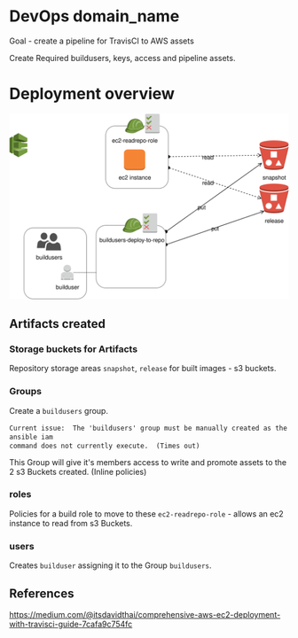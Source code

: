 # DevOps domain_name

Goal - create a pipeline for TravisCI to AWS assets

Create Required buildusers, keys, access and pipeline assets.


# Deployment overview

![Deploy diagram](devops.svg)

## Artifacts created


### Storage buckets for Artifacts

Repository storage areas `snapshot`, `release` for built images - s3 buckets.

### Groups

Create a `buildusers` group.

```
Current issue:  The 'buildusers' group must be manually created as the ansible iam
command does not currently execute.  (Times out)
```

This Group will give it's members access to write and promote assets to the 2 s3 Buckets created. (Inline policies)

### roles

Policies for a build role to move to these `ec2-readrepo-role` - allows an ec2 instance to read from s3 Buckets.

### users

Creates `builduser` assigning it to the Group `buildusers`.

## References

https://medium.com/@itsdavidthai/comprehensive-aws-ec2-deployment-with-travisci-guide-7cafa9c754fc
